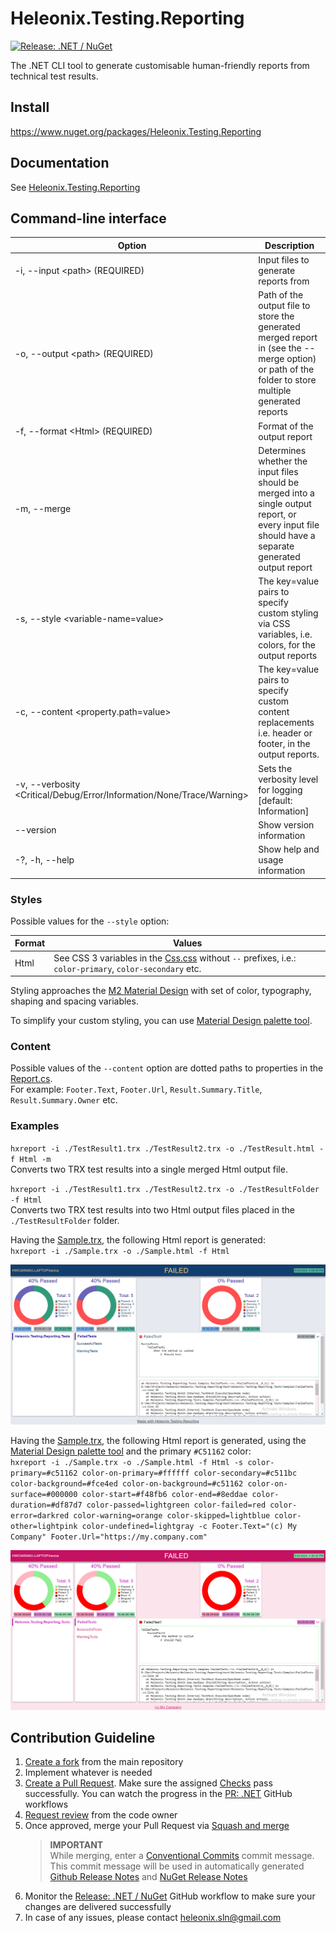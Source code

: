 # Heleonix.Testing.Reporting

[![Release: .NET / NuGet](https://github.com/Heleonix/Heleonix.Testing.Reporting/actions/workflows/release-net-nuget.yml/badge.svg)](https://github.com/Heleonix/Heleonix.Testing.Reporting/actions/workflows/release-net-nuget.yml)

The .NET CLI tool to generate customisable human-friendly reports from technical test results.

## Install

https://www.nuget.org/packages/Heleonix.Testing.Reporting

## Documentation

See [Heleonix.Testing.Reporting](https://heleonix.github.io/docs/Testing/Heleonix.Testing.Reporting/)

## Command-line interface

|Option                                                                         | Description
|-------------------------------------------------------------------------------|------------
|-i, --input &lt;path&gt; (REQUIRED)                                            | Input files to generate reports from
|-o, --output &lt;path&gt; (REQUIRED)                                           | Path of the output file to store the generated merged report in (see the --merge option) or path of the folder to store multiple generated reports
|-f, --format &lt;Html&gt; (REQUIRED)                                           | Format of the output report
|-m, --merge                                                                    | Determines whether the input files should be merged into a single output report, or every input file should have a separate generated output report
|-s, --style &lt;variable-name=value&gt;                                        | The key=value pairs to specify custom styling via CSS variables, i.e. colors, for the output reports
|-c, --content &lt;property.path=value&gt;                                      | The key=value pairs to specify custom content replacements i.e. header or footer, in the output reports.
|-v, --verbosity &lt;Critical/Debug/Error/Information/None/Trace/Warning&gt;    | Sets the verbosity level for logging [default: Information]
|--version                                                                      | Show version information
|-?, -h, --help                                                                 | Show help and usage information

### Styles

Possible values for the `--style` option:

Format | Values
-------|-------
Html   | See CSS 3 variables in the [Css.css](https://github.com/Heleonix/Heleonix.Testing.Reporting/blob/master/src/Heleonix.Testing.Reporting/Infrastructure/Html/Css.css) without `--` prefixes, i.e.: `color-primary`, `color-secondary` etc.

Styling approaches the [M2 Material Design](https://m2.material.io/) with set of color, typography, shaping and spacing variables.

To simplify your custom styling, you can use [Material Design palette tool](https://m2.material.io/design/color/the-color-system.html#tools-for-picking-colors).

### Content

Possible values of the `--content` option are dotted paths to properties in the [Report.cs](https://github.com/Heleonix/Heleonix.Testing.Reporting/blob/master/src/Heleonix.Testing.Reporting/Domain/Report.cs).\
For example: `Footer.Text`, `Footer.Url`, `Result.Summary.Title`, `Result.Summary.Owner` etc.

### Examples

`hxreport -i ./TestResult1.trx ./TestResult2.trx -o ./TestResult.html -f Html -m`\
Converts two TRX test results into a single merged Html output file.

`hxreport -i ./TestResult1.trx ./TestResult2.trx -o ./TestResultFolder -f Html`\
Converts two TRX test results into two Html output files placed in the `./TestResultFolder` folder.

Having the [Sample.trx](https://github.com/Heleonix/Heleonix.Testing.Reporting/blob/master/test/Heleonix.Testing.Reporting.Tests/Samples/Sample.trx),
the following Html report is generated:\
`hxreport -i ./Sample.trx -o ./Sample.html -f Html`

![DefaultTemplateReport](https://raw.githubusercontent.com/Heleonix/docs/master/Testing/Heleonix.Testing.Reporting/images/DefaultTemplateReport.png)

Having the [Sample.trx](https://github.com/Heleonix/Heleonix.Testing.Reporting/blob/master/test/Heleonix.Testing.Reporting.Tests/Samples/Sample.trx),
the following Html report is generated, using the [Material Design palette tool](https://m2.material.io/design/color/the-color-system.html#tools-for-picking-colors)
and the primary `#C51162` color:\
`hxreport -i ./Sample.trx -o ./Sample.html -f Html -s color-primary=#c51162 color-on-primary=#ffffff color-secondary=#c511bc color-background=#fce4ed color-on-background=#c51162 color-on-surface=#000000 color-start=#f48fb6 color-end=#8eddae color-duration=#df87d7 color-passed=lightgreen color-failed=red color-error=darkred color-warning=orange color-skipped=lightblue color-other=lightpink color-undefined=lightgray -c Footer.Text="(c) My Company" Footer.Url="https://my.company.com"`

![OverridenTemplateReport](https://raw.githubusercontent.com/Heleonix/docs/master/Testing/Heleonix.Testing.Reporting/images/OverridenTemplateReport.png)

## Contribution Guideline

1. [Create a fork](https://github.com/Heleonix/Heleonix.Testing.Reporting/fork) from the main repository
2. Implement whatever is needed
3. [Create a Pull Request](https://docs.github.com/en/pull-requests/collaborating-with-pull-requests/proposing-changes-to-your-work-with-pull-requests/creating-a-pull-request-from-a-fork).
   Make sure the assigned [Checks](https://docs.github.com/en/pull-requests/collaborating-with-pull-requests/collaborating-on-repositories-with-code-quality-features/about-status-checks#checks) pass successfully.
   You can watch the progress in the [PR: .NET](https://github.com/Heleonix/Heleonix.Testing.Reporting/actions/workflows/pr-net.yml) GitHub workflows
4. [Request review](https://docs.github.com/en/pull-requests/collaborating-with-pull-requests/proposing-changes-to-your-work-with-pull-requests/requesting-a-pull-request-review) from the code owner
5. Once approved, merge your Pull Request via [Squash and merge](https://docs.github.com/en/pull-requests/collaborating-with-pull-requests/incorporating-changes-from-a-pull-request/about-pull-request-merges#squash-and-merge-your-commits)
   > **IMPORTANT**  
   > While merging, enter a [Conventional Commits](https://www.conventionalcommits.org/) commit message.
   > This commit message will be used in automatically generated [Github Release Notes](https://github.com/Heleonix/Heleonix.Testing.Reporting/releases)
   > and [NuGet Release Notes](https://www.nuget.org/packages/Heleonix.Testing.Reporting/#releasenotes-body-tab)
6. Monitor the [Release: .NET / NuGet](https://github.com/Heleonix/Heleonix.Testing.Reporting/actions/workflows/release-net-nuget.yml)
   GitHub workflow to make sure your changes are delivered successfully
7. In case of any issues, please contact [heleonix.sln@gmail.com](mailto:heleonix.sln@gmail.com)
